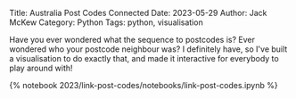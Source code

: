 Title: Australia Post Codes Connected
Date: 2023-05-29
Author: Jack McKew
Category: Python
Tags: python, visualisation

Have you ever wondered what the sequence to postcodes is? Ever wondered who your postcode neighbour was? I definitely have, so I've built a visualisation to do exactly that, and made it interactive for everybody to play around with!

{% notebook 2023/link-post-codes/notebooks/link-post-codes.ipynb %}
